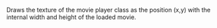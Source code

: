 Draws the texture of the movie player class as the position (x,y) with the internal width and height of the loaded movie. 
